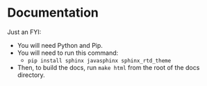 Documentation
=============

Just an FYI:
* You will need Python and Pip.
* You will need to run this command:
    * `pip install sphinx javasphinx sphinx_rtd_theme`
 * Then, to build the docs, run `make html` from the root of the docs directory.